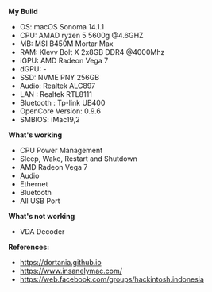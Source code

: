 **My Build**
- OS: macOS Sonoma 14.1.1
- CPU: AMAD ryzen 5 5600g @4.6GHZ
- MB: MSI B450M Mortar Max
- RAM: Klevv Bolt X 2x8GB DDR4 @4000Mhz
- iGPU: AMD Radeon Vega 7
- dGPU: - 
- SSD: NVME PNY 256GB
- Audio: Realtek ALC897
- LAN : Realtek RTL8111
- Bluetooth : Tp-link UB400
- OpenCore Version: 0.9.6
- SMBIOS: iMac19,2

**What's working**
- CPU Power Management
- Sleep, Wake, Restart and Shutdown
- AMD Radeon Vega 7
- Audio
- Ethernet
- Bluetooth
- All USB Port

**What's not working**
- VDA Decoder

**References:**
- https://dortania.github.io
- https://www.insanelymac.com/
- https://web.facebook.com/groups/hackintosh.indonesia
